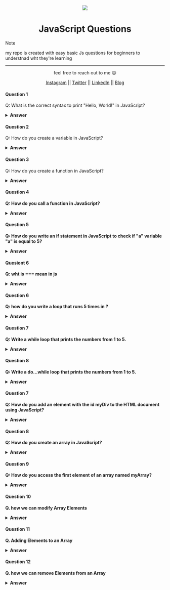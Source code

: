<div align="center">
  <img height="60" src="https://img.icons8.com/color/344/javascript.png">
  <h1>JavaScript Questions</h1>
</div>

> [!NOTE]  
> my repo is created with easy basic Js questions for beginners to understnad wht they're learning

---

<p align="center">feel free to reach out to me 😊</p>

<p align="center">
  <a href="#">Instagram</a> || <a href="#">Twitter</a> || <a href="#">LinkedIn</a> || <a href="#">Blog</a>
</p>

</p>
</details>

#### Question 1

Q: What is the correct syntax to print "Hello, World!" in JavaScript?

<details><summary><b>Answer</b></summary>

```js
console.log("Hello, World!");
```

</details>

#### Question 2

Q: How do you create a variable in JavaScript?

<details><summary><b>Answer</b></summary>

```js
let yourVariableName //  its called camlecase formate
var yourVariableName
const yourVariableName
```

> var, let, and const are all used for declaring variables in JavaScript, but they have different scoping, hoisting, and reassignment behaviors. in the modern days var is not recomanded.

</details>

#### Question 3

Q: How do you create a function in JavaScript?

<details><summary><b>Answer<br></summary>

```js
function functioName() {
  //u can use name as it function name
  // your code excute here
}
```

![alt text](image.png)

</details>

#### Question 4

Q: How do you call a function in JavaScript?

<details><summary><b>Answer<br></summary>

```js
function yourFunction() {
  // your code excute here
}
yourFunction();
```

![alt text](image-1.png)

</details>

#### Question 5

Q: How do you write an if statement in JavaScript to check if "a" variable "a" is equal to 5?

<details><summary><b>Answer<br></summary>

```js
if (a === 5)
```

</details>

#### Quesiont 6

Q: wht is === mean in js

<details><summary><b>Answer<br></summary>

<p > in JavaScript, the === operator is known as the strict equality operator. It compares two values for equality, considering both the value and the type. This means that === will only return true if the values on both sides of the operator are exactly same in both type and value </p>

</details>

#### Question 6

Q: how do you write a loop that runs 5 times in ?

<details><summary><b>Answer<br></summary>

```js
for (let number = 1; number <= 5; number++) {
  console.log(number);
}
```

![alt text](image-2.png)

</details>

#### Question 7

Q: Write a while loop that prints the numbers from 1 to 5.

<details><summary><b>Answer<br></summary>

```js
let value = 1;
while (value < 5) {
  console.log(value);
  value++;
}
```

![alt text](image-3.png)

</details>

#### Question 8

Q: Write a do...while loop that prints the numbers from 1 to 5.

<details><summary><b>Answer<br></summary>

```js
let value = 1;
do {
  console.log(value);
  value++;
} while (value < 5);
```

![alt text](image-4.png)

</details>

#### Question 7

Q: How do you add an element with the id myDiv to the HTML document using JavaScript?

<details><summary><b>Answer<br></summary>

```javascript
let newDiv = document.createElement("div");
newDiv.id = "myDiv";
document.body.appendChild(newDiv);
```

</details>

#### Question 8

Q: How do you create an array in JavaScript?

<details><summary><b>Answer<br></summary>

```js
let myArray = [1, 2, 3, 4, 5];
```

![alt text](image-5.png)

</details>

#### Question 9

Q: How do you access the first element of an array named myArray?

<details><summary><b>Answer<br></summary>

```js
let myArray = [1, 2, 3, 4, 5];
console.log(myArray[0]);
```

![alt text](image-6.png)

</details>

#### Question 10

Q. how we can modify Array Elements

<details><summary><b>Answer<br></summary>

```js
let myToy = ["car", "bike", "computer"];

myToy[2] = "Toyota Truck";

console.log(myToy);
```

![alt text](image-7.png)

</details>

#### Question 11

Q. Adding Elements to an Array

<details><summary><b>Answer<br></summary>

```js
// add an element to the end
let myNumber = [1, 2, 3];
myNumber.push(4);
console.log(myNumber);
```

![alt text](image-8.png)

```js
// add an element to the beginning
let myNumber = [2, 3, 4];
myNumber.unshift(1);

console.log(myNumber);
```

![alt text](image-9.png)

</details>

#### Question 12

Q. how we can remove Elements from an Array

<details><summary><b>Answer<br></summary>

```js
//remove last element
let language = ["Bangla", "English", "Abaric", "Hindi"];

language.pop();

console.log(language);
```

![alt text](image-10.png)

```js
//remove first element
let language = ["Bangla", "English", "Abaric", "Hindi"];

language.shift();

console.log(language);
```

![alt text](image-11.png)

</details>
